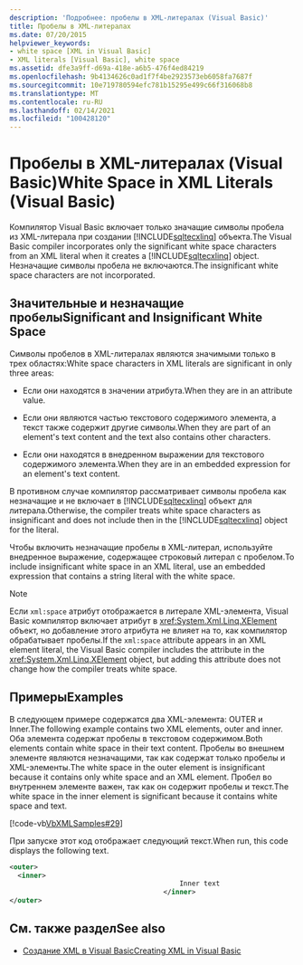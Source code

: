 ```yaml
---
description: 'Подробнее: пробелы в XML-литералах (Visual Basic)'
title: Пробелы в XML-литералах
ms.date: 07/20/2015
helpviewer_keywords:
- white space [XML in Visual Basic]
- XML literals [Visual Basic], white space
ms.assetid: dfe3a9ff-d69a-418e-a6b5-476f4ed84219
ms.openlocfilehash: 9b4134626c0ad1f7f4be2923573eb6058fa7687f
ms.sourcegitcommit: 10e719780594efc781b15295e499c66f316068b8
ms.translationtype: MT
ms.contentlocale: ru-RU
ms.lasthandoff: 02/14/2021
ms.locfileid: "100428120"
---
```

# <a name="white-space-in-xml-literals-visual-basic"></a><span data-ttu-id="cfed3-103">Пробелы в XML-литералах (Visual Basic)</span><span class="sxs-lookup"><span data-stu-id="cfed3-103">White Space in XML Literals (Visual Basic)</span></span>

<span data-ttu-id="cfed3-104">Компилятор Visual Basic включает только значащие символы пробела из XML-литерала при создании [!INCLUDE[sqltecxlinq](~/includes/sqltecxlinq-md.md)] объекта.</span><span class="sxs-lookup"><span data-stu-id="cfed3-104">The Visual Basic compiler incorporates only the significant white space characters from an XML literal when it creates a [!INCLUDE[sqltecxlinq](~/includes/sqltecxlinq-md.md)] object.</span></span> <span data-ttu-id="cfed3-105">Незначащие символы пробела не включаются.</span><span class="sxs-lookup"><span data-stu-id="cfed3-105">The insignificant white space characters are not incorporated.</span></span>  
  
## <a name="significant-and-insignificant-white-space"></a><span data-ttu-id="cfed3-106">Значительные и незначащие пробелы</span><span class="sxs-lookup"><span data-stu-id="cfed3-106">Significant and Insignificant White Space</span></span>  

 <span data-ttu-id="cfed3-107">Символы пробелов в XML-литералах являются значимыми только в трех областях:</span><span class="sxs-lookup"><span data-stu-id="cfed3-107">White space characters in XML literals are significant in only three areas:</span></span>  
  
- <span data-ttu-id="cfed3-108">Если они находятся в значении атрибута.</span><span class="sxs-lookup"><span data-stu-id="cfed3-108">When they are in an attribute value.</span></span>  
  
- <span data-ttu-id="cfed3-109">Если они являются частью текстового содержимого элемента, а текст также содержит другие символы.</span><span class="sxs-lookup"><span data-stu-id="cfed3-109">When they are part of an element's text content and the text also contains other characters.</span></span>  
  
- <span data-ttu-id="cfed3-110">Если они находятся в внедренном выражении для текстового содержимого элемента.</span><span class="sxs-lookup"><span data-stu-id="cfed3-110">When they are in an embedded expression for an element's text content.</span></span>  
  
 <span data-ttu-id="cfed3-111">В противном случае компилятор рассматривает символы пробела как незначащие и не включает в [!INCLUDE[sqltecxlinq](~/includes/sqltecxlinq-md.md)] объект для литерала.</span><span class="sxs-lookup"><span data-stu-id="cfed3-111">Otherwise, the compiler treats white space characters as insignificant and does not include then in the [!INCLUDE[sqltecxlinq](~/includes/sqltecxlinq-md.md)] object for the literal.</span></span>  
  
 <span data-ttu-id="cfed3-112">Чтобы включить незначащие пробелы в XML-литерал, используйте внедренное выражение, содержащее строковый литерал с пробелом.</span><span class="sxs-lookup"><span data-stu-id="cfed3-112">To include insignificant white space in an XML literal, use an embedded expression that contains a string literal with the white space.</span></span>  
  
> [!NOTE]
> <span data-ttu-id="cfed3-113">Если `xml:space` атрибут отображается в литерале XML-элемента, Visual Basic компилятор включает атрибут в <xref:System.Xml.Linq.XElement> объект, но добавление этого атрибута не влияет на то, как компилятор обрабатывает пробелы.</span><span class="sxs-lookup"><span data-stu-id="cfed3-113">If the `xml:space` attribute appears in an XML element literal, the Visual Basic compiler includes the attribute in the <xref:System.Xml.Linq.XElement> object, but adding this attribute does not change how the compiler treats white space.</span></span>  
  
## <a name="examples"></a><span data-ttu-id="cfed3-114">Примеры</span><span class="sxs-lookup"><span data-stu-id="cfed3-114">Examples</span></span>  

 <span data-ttu-id="cfed3-115">В следующем примере содержатся два XML-элемента: OUTER и Inner.</span><span class="sxs-lookup"><span data-stu-id="cfed3-115">The following example contains two XML elements, outer and inner.</span></span> <span data-ttu-id="cfed3-116">Оба элемента содержат пробелы в текстовом содержимом.</span><span class="sxs-lookup"><span data-stu-id="cfed3-116">Both elements contain white space in their text content.</span></span> <span data-ttu-id="cfed3-117">Пробелы во внешнем элементе являются незначащими, так как содержат только пробелы и XML-элементы.</span><span class="sxs-lookup"><span data-stu-id="cfed3-117">The white space in the outer element is insignificant because it contains only white space and an XML element.</span></span> <span data-ttu-id="cfed3-118">Пробел во внутреннем элементе важен, так как он содержит пробелы и текст.</span><span class="sxs-lookup"><span data-stu-id="cfed3-118">The white space in the inner element is significant because it contains white space and text.</span></span>  
  
 [!code-vb[VbXMLSamples#29](~/samples/snippets/visualbasic/VS_Snippets_VBCSharp/VbXMLSamples/VB/XMLSamples13.vb#29)]  
  
 <span data-ttu-id="cfed3-119">При запуске этот код отображает следующий текст.</span><span class="sxs-lookup"><span data-stu-id="cfed3-119">When run, this code displays the following text.</span></span>  
  
```xml  
<outer>  
  <inner>  
                                          Inner text  
                                      </inner>  
</outer>  
```  
  
## <a name="see-also"></a><span data-ttu-id="cfed3-120">См. также раздел</span><span class="sxs-lookup"><span data-stu-id="cfed3-120">See also</span></span>

- [<span data-ttu-id="cfed3-121">Создание XML в Visual Basic</span><span class="sxs-lookup"><span data-stu-id="cfed3-121">Creating XML in Visual Basic</span></span>](creating-xml.md)
